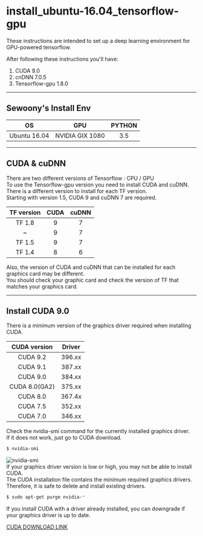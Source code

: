 # install_ubuntu-16.04_tensorflow-gpu
These instructions are intended to set up a deep learning environment for GPU-powered tensorflow.

After following these instructions you'll have:
1. CUDA 9.0
2. cnDNN 7.0.5
3. Tensorflow-gpu 1.8.0

---

## Sewoony's Install Env<br>

| OS | GPU | PYTHON |
|:---:|:---:|:---:|
| Ubuntu 16.04 | NVIDIA GIX 1080 | 3.5 |

---

## CUDA & cuDNN<br>
There are two different versions of Tensorflow : CPU / GPU<br>
To use the Tensorflow-gpu version you need to install CUDA and cuDNN.<br>
There is a different version to install for each TF version.<br>
Starting with version 1.5, CUDA 9 and cuDNN 7 are required.<br>

| TF version | CUDA | cuDNN |
|:---:|:---:|:---:|
|TF 1.8|9|7|
|~|9|7|
|TF 1.5|9|7|
|TF 1.4|8|6|

Also, the version of CUDA and cuDNN that can be installed for each graphics card may be different.<br>
You should check your graphic card and check the version of TF that matches your graphics card.<br>

---

## Install CUDA 9.0<br>
There is a minimum version of the graphics driver required when installing CUDA.<br>

|   CUDA version   | Driver |
|:---:|:---:|
|CUDA 9.2|396.xx|
|CUDA 9.1|387.xx|
|CUDA 9.0|384.xx|
|CUDA 8.0(GA2)|375.xx|
|CUDA 8.0|367.4x|
|CUDA 7.5|352.xx|
|CUDA 7.0|346.xx|

Check the nvidia-smi command for the currently installed graphics driver.<br>
If it does not work, just go to CUDA download.

```bash
$ nvidia-smi
```

![nvidia-smi](https://user-images.githubusercontent.com/43063889/46713909-d7f1b180-cc93-11e8-8ffc-b675a83de3c3.png)<br>
If your graphics driver version is low or high, you may not be able to install CUDA.<br>
The CUDA installation file contains the minimum required graphics drivers.<br>
Therefore, it is safe to delete and install existing drivers.<br>

```bash
$ sudo apt-get purge nvidia-*
```

If you install CUDA with a driver already installed, you can downgrade if your graphics driver is up to date.<br>

[CUDA DOWNLOAD LINK](https://developer.nvidia.com/cuda-90-download-archive?target_os=Linux&target_arch=x86_64&target_distro=Ubuntu&target_version=1604&target_type=deblocal)
